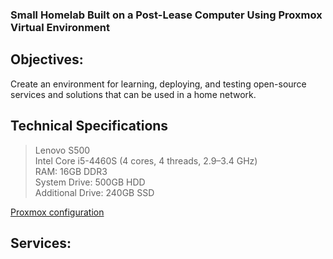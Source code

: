 ### Small Homelab Built on a Post-Lease Computer Using Proxmox Virtual Environment

## Objectives:
Create an environment for learning, deploying, and testing open-source services and solutions that can be used in a home network.

## Technical Specifications

>Lenovo S500  
Intel Core i5-4460S (4 cores, 4 threads, 2.9–3.4 GHz)  
RAM: 16GB DDR3  
System Drive: 500GB HDD  
Additional Drive: 240GB SSD

[Proxmox configuration]

## Services:



[Proxmox configuration]: https://github.com/S1m6n/homelab/blob/main/proxmox.md
